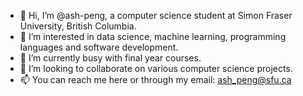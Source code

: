 - 👋 Hi, I’m @ash-peng, a computer science student at Simon Fraser University, British Columbia.
- 👀 I’m interested in data science, machine learning, programming languages and software development.
- 🌱 I’m currently busy with final year courses.
- 💞️ I’m looking to collaborate on various computer science projects.
- 📫 You can reach me here or through my email: ash_peng@sfu.ca

<!---
ru-peng/ru-peng is a ✨ special ✨ repository because its `README.md` (this file) appears on your GitHub profile.
You can click the Preview link to take a look at your changes.
--->
